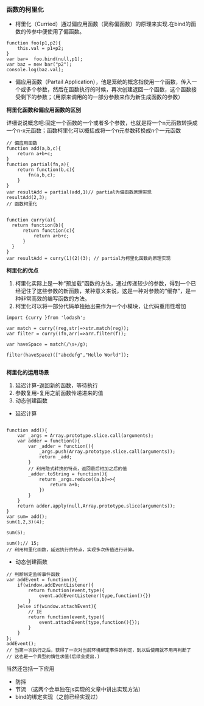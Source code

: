  ### 函数的柯里化
- 柯里化（Curried）通过偏应用函数（简称偏函数）的原理来实现.在bind的函数的传参中便使用了偏函数。
```
function foo(p1,p2){
    this.val = p1+p2;
}
var bar=  foo.bind(null,p1);
var baz = new bar("p2");
console.log(baz.val);
```

- 偏应用函数（Partail Application），他是笼统的概念指使用一个函数，传入一个或多个参数，然后在函数执行的时候，再次创建返回一个函数，这个函数接受剩下的参数；（用原来调用的的一部分参数来作为新生成函数的参数）

**柯里化函数和偏应用函数的区别**

详细说说概念吧:固定一个函数的一个或者多个参数，也就是将一个n元函数转换成一个n-x元函数；函数柯里化可以概括成将一个n元参数转换成n个一元函数

```
// 偏应用函数
function add(a,b,c){
    return a+b+c;
}
function partial(fn,a){
    return function(b,c){
        fn(a,b,c);
    }
}
var resultAdd = partial(add,1)// partial为偏函数原理实现
resultAdd(2,3);
// 函数柯里化


function curry(a){
  return function(b){
      return function(c){
          return a+b+c;
      }
  }
}
var resultAdd = curry(1)(2)(3); // partial为柯里化函数的原理实现
```

**柯里化的优点**
1. 柯里化实际上是一种“预加载”函数的方法，通过传递较少的参数，得到一个已经记住了这些参数的新函数，某种意义来说，这是一种对参数的“缓存”，是一种非常高效的编写函数的方法。
2. 柯里化可以将一部分代码单独抽出来作为一个小模块，让代码重用性增加

```
import {curry }from 'lodash';

var match = curry((reg,str)=>str.match(reg));
var filter = curry((fn,arr)=>arr.filter(f));

var haveSpace = match(/\s+/g);

filter(haveSpace)(["abcdefg","Hello World"]);


```

**柯里化的运用场景**
1. 延迟计算-返回新的函数，等待执行
2. 参数复用-复用之前函数传递进来的值
3. 动态创建函数


- 延迟计算
```

function add(){
    var _args = Array.prototype.slice.call(arguments);
    var adder = function(){
        var _adder = function(){
            _args.push(Array.prototype.slice.call(arguments));
            return _add;
        }
        // 利用隐式转换的特点，返回最后相加之后的值
        _adder.toString = function(){
            return _args.reduce((a,b)=>{
                return a+b;
            })
        }
    }
    return adder.apply(null,Array.prototype.slice(arguments));
}
var sum= add();
sum(1,2,3)(4);

sum(5);

sum();// 15;
// 利用柯里化函数，延迟执行的特点，实现多次传值进行计算。
```
- 动态创建函数

```
// 判断绑定监听事件函数
var addEvent = function(){
    if(window.addEventListener){
        return function(event,type){
            event.addEventListener(type,function(){})
        }
    }else if(window.attachEvent){
        // IE
        return function(event,type){
            event.attachEvent(type,function(){});
        }
    }
};
addEvent();
// 当第一次执行之后，获得了一次对当前环境绑定事件的判定，到以后使用就不用再判断了
// 这也是一个典型的惰性求值(后续会提出.)
```

当然还包括一下应用
- 防抖
- 节流 （这两个会单独在js实现的文章中讲出实现方法）
- bind的绑定实现（之前已经实现过）